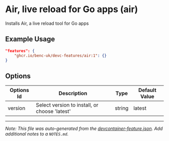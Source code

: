
# Air, live reload for Go apps (air)

Installs Air, a live reload tool for Go apps

## Example Usage

```json
"features": {
    "ghcr.io/benc-uk/devc-features/air:1": {}
}
```

## Options

| Options Id | Description | Type | Default Value |
|-----|-----|-----|-----|
| version | Select version to install, or choose 'latest' | string | latest |



---

_Note: This file was auto-generated from the [devcontainer-feature.json](devcontainer-feature.json).  Add additional notes to a `NOTES.md`._
